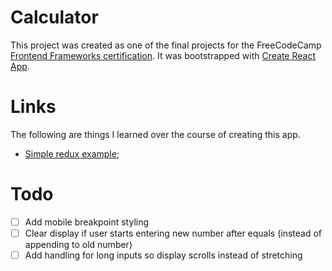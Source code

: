 # Calculator

This project was created as one of the final projects for the FreeCodeCamp [Frontend Frameworks certification](https://www.freecodecamp.org/learn/front-end-libraries/). It was bootstrapped with [Create React App](https://github.com/facebook/create-react-app).

# Links

The following are things I learned over the course of creating this app.

- [Simple redux example](https://codesandbox.io/s/9on71rvnyo?file=/src/components/AddTodo.js:0-774);

# Todo

- [ ] Add mobile breakpoint styling
- [ ] Clear display if user starts entering new number after equals (instead of appending to old number)
- [ ] Add handling for long inputs so display scrolls instead of stretching
